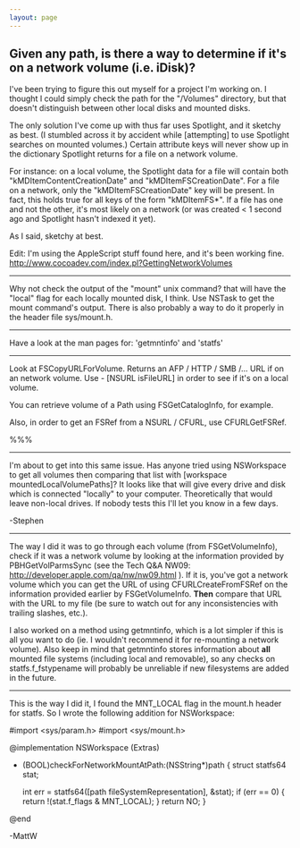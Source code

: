```yaml
---
layout: page
---
```




Given any path, is there a way to determine if it's on a network volume (i.e. iDisk)?
----
I've been trying to figure this out myself for a project I'm working on.  I thought I could simply check the path for the "/Volumes" directory, but that doesn't distinguish between other local disks and mounted disks.

The only solution I've come up with thus far uses Spotlight, and it sketchy as best. (I stumbled across it by accident while [attempting] to use Spotlight searches on mounted volumes.)  Certain attribute keys will never show up in the dictionary Spotlight returns for a file on a network volume.

For instance: on a local volume, the Spotlight data for a file will contain both "kMDItemContentCreationDate" and "kMDItemFSCreationDate".  For a file on a network, only the "kMDItemFSCreationDate" key will be present.  In fact, this holds true for all keys of the form "kMDItemFS*".  If a file has one and not the other, it's most likely on a network (or was created < 1 second ago and Spotlight hasn't indexed it yet).

As I said, sketchy at best.

Edit: I'm using the AppleScript stuff found here, and it's been working fine.
http://www.cocoadev.com/index.pl?GettingNetworkVolumes


----

Why not check the output of the "mount" unix command? that will have the "local" flag for each locally mounted disk, I think. Use NSTask to get the mount command's  output. There is also probably a way to do it properly in the header file sys/mount.h.

----

Have a look at the man pages for: 'getmntinfo' and 'statfs'

----

Look at FSCopyURLForVolume. Returns an AFP / HTTP / SMB /... URL if on an network volume. Use - [NSURL isFileURL] in order to see if it's on a local volume.

You can retrieve volume of a Path using FSGetCatalogInfo, for example.

Also, in order to get an FSRef from a NSURL / CFURL, use CFURLGetFSRef.

%%% 

----
I'm about to get into this same issue.  Has anyone tried using NSWorkspace to get all volumes then comparing that list with [workspace mountedLocalVolumePaths]?  It looks like that will give every drive and disk which is connected "locally" to your computer.  Theoretically that would leave non-local drives.  If nobody tests this I'll let you know in a few days.

-Stephen

----
The way I did it was to go through each volume (from     FSGetVolumeInfo), check if it was a network volume by looking at the information provided by     PBHGetVolParmsSync (see the Tech Q&A NW09: http://developer.apple.com/qa/nw/nw09.html ). If it is, you've got a network volume which you can get the URL of using     CFURLCreateFromFSRef on the information provided earlier by     FSGetVolumeInfo. **Then**  compare that URL with the URL to my file (be sure to watch out for any inconsistencies with trailing slashes, etc.).

I also worked on a method using     getmntinfo, which is a lot simpler if this is all you want to do (ie. I wouldn't recommend it for re-mounting a network volume). Also keep in mind that     getmntinfo stores information about **all** mounted file systems (including local and removable), so any checks on     statfs.f_fstypename will probably be unreliable if new filesystems are added in the future.

----

This is the way I did it, I found the MNT_LOCAL flag in the mount.h header for statfs. So I wrote the following addition for NSWorkspace:

    
#import <sys/param.h>
#import <sys/mount.h>

@implementation NSWorkspace (Extras)

- (BOOL)checkForNetworkMountAtPath:(NSString*)path
{
  struct statfs64 stat;
  
  int err = statfs64([path fileSystemRepresentation], &stat);
  if (err == 0)
  {
    return !(stat.f_flags & MNT_LOCAL);
  }
  return NO;
}

@end


-MattW
